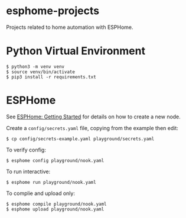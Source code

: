 # esphome-projects

Projects related to home automation with ESPHome.

# Python Virtual Environment

```
$ python3 -m venv venv
$ source venv/bin/activate
$ pip3 install -r requirements.txt
```

# ESPHome

See [ESPHome: Getting Started](https://esphome.io/guides/getting_started_command_line.html) for details on how to create a new node.

Create a `config/secrets.yaml` file, copying from the example then edit:
```
$ cp config/secrets-example.yaml playground/secrets.yaml
```

To verify config:
```
$ esphome config playground/nook.yaml
```

To run interactive:
```
$ esphome run playground/nook.yaml
```

To complie and upload only:
```
$ esphome compile playground/nook.yaml
$ esphome upload playground/nook.yaml
```
